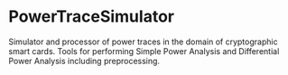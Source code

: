 PowerTraceSimulator
===================

Simulator and processor of power traces in the domain of cryptographic smart cards. Tools for performing Simple Power Analysis and Differential Power Analysis including preprocessing.
